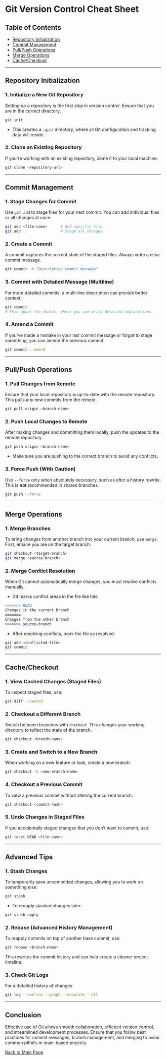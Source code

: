 
# Git Version Control Cheat Sheet 

## Table of Contents
- [Repository Initialization](#repository-initialization)
- [Commit Management](#commit-management)
- [Pull/Push Operations](#pullpush-operations)
- [Merge Operations](#merge-operations)
- [Cache/Checkout](#cachecheckout)

---

## Repository Initialization

### 1. **Initialize a New Git Repository**
Setting up a repository is the first step in version control. Ensure that you are in the correct directory.
```bash
git init
```
- This creates a `.git/` directory, where all Git configuration and tracking data will reside.
  
### 2. **Clone an Existing Repository**
If you're working with an existing repository, clone it to your local machine.
```bash
git clone <repository-url>
```

---

## Commit Management

### 1. **Stage Changes for Commit**
Use `git add` to stage files for your next commit. You can add individual files or all changes at once.
```bash
git add <file-name>      # Add specific file
git add .                # Stage all changes
```

### 2. **Create a Commit**
A commit captures the current state of the staged files. Always write a clear commit message.
```bash
git commit -m "Descriptive commit message"
```

### 3. **Commit with Detailed Message (Multiline)**
For more detailed commits, a multi-line description can provide better context.
```bash
git commit
# This opens the editor, where you can write detailed explanations.
```

### 4. **Amend a Commit**
If you've made a mistake in your last commit message or forgot to stage something, you can amend the previous commit.
```bash
git commit --amend
```

---

## Pull/Push Operations

### 1. **Pull Changes from Remote**
Ensure that your local repository is up-to-date with the remote repository. This pulls any new commits from the remote.
```bash
git pull origin <branch-name>
```

### 2. **Push Local Changes to Remote**
After making changes and committing them locally, push the updates to the remote repository.
```bash
git push origin <branch-name>
```
- Make sure you are pushing to the correct branch to avoid any conflicts.

### 3. **Force Push (With Caution)**
Use `--force` only when absolutely necessary, such as after a history rewrite. This is **not** recommended in shared branches.
```bash
git push --force
```

---

## Merge Operations

### 1. **Merge Branches**
To bring changes from another branch into your current branch, use `merge`. First, ensure you are on the target branch.
```bash
git checkout <target-branch>
git merge <source-branch>
```

### 2. **Merge Conflict Resolution**
When Git cannot automatically merge changes, you must resolve conflicts manually.
- Git marks conflict areas in the file like this:
```diff
<<<<<<< HEAD
Changes in the current branch
=======
Changes from the other branch
>>>>>>> source-branch
```
- After resolving conflicts, mark the file as resolved:
```bash
git add <conflicted-file>
git commit
```

---

## Cache/Checkout

### 1. **View Cached Changes (Staged Files)**
To inspect staged files, use:
```bash
git diff --cached
```

### 2. **Checkout a Different Branch**
Switch between branches with `checkout`. This changes your working directory to reflect the state of the branch.
```bash
git checkout <branch-name>
```

### 3. **Create and Switch to a New Branch**
When working on a new feature or task, create a new branch:
```bash
git checkout -b <new-branch-name>
```

### 4. **Checkout a Previous Commit**
To view a previous commit without altering the current branch:
```bash
git checkout <commit-hash>
```

### 5. **Undo Changes in Staged Files**
If you accidentally staged changes that you don’t want to commit, use:
```bash
git reset HEAD <file-name>
```

---

## Advanced Tips

### 1. **Stash Changes**
To temporarily save uncommitted changes, allowing you to work on something else:
```bash
git stash
```
- To reapply stashed changes later:
```bash
git stash apply
```

### 2. **Rebase (Advanced History Management)**
To reapply commits on top of another base commit, use:
```bash
git rebase <branch-name>
```
This rewrites the commit history and can help create a cleaner project timeline.

### 3. **Check Git Logs**
For a detailed history of changes:
```bash
git log --oneline --graph --decorate --all
```

---

## Conclusion
Effective use of Git allows smooth collaboration, efficient version control, and streamlined development processes. Ensure that you follow best practices for commit messages, branch management, and merging to avoid common pitfalls in team-based projects.


[Back to Main Page](./README.md)